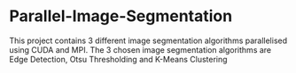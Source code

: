 # Parallel-Image-Segmentation
This project contains 3 different image segmentation algorithms parallelised using CUDA and MPI. The 3 chosen image segmentation algorithms are Edge Detection, Otsu Thresholding and K-Means Clustering
